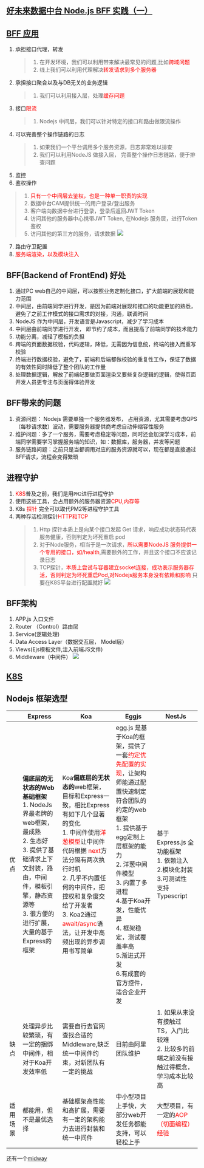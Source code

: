 ## [好未来数据中台 Node.js BFF 实践（一）](https://mp.weixin.qq.com/s?__biz=MzIyNDU2NTc5Mw==&mid=2247499969&idx=1&sn=dca1ffd503fccc98262ac3bad3206dcf&chksm=e80f8f8fdf780699900edd8bf9d809c8b06b58c741179941ad55d68fb79d8700a2dcb79ebbb3&mpshare=1&scene=24&srcid=0225JVbYe9zgf7fwEas6EjNx&sharer_sharetime=1645750364631&sharer_shareid=3efb78b5e058f0088976a184d31a463b#rd)

## [BFF 应用](https://juejin.cn/post/6855621776635789325)
1. 承担接口代理，转发
   > 1. 在开发环境，我们可以利用带来解决最常见的问题,比如<font color=red>跨域问题</font>
   > 2. 线上我们可以利用代理解决<font color=red>转发请求到多个服务器</font>
2. 承担接口聚合以及与DB无关的业务逻辑
   > 1. 我们可以利用接入层，处理<font color=red>缓存问题</font>
3. 接口<font color=red>限流</font>
   > 1. Nodejs 中间层，我们可以针对特定的接口和路由做限流操作
4. 可以完善整个操作链路的日志
   > 1. 如果我们一个平台调用多个服务资源，日志非常难以排查
   > 2. 我们可以利用NodeJS 做接入层， 完善整个操作日志链路，便于排查问题
5. 监控
6. 鉴权操作
> 1. <font color=red>只有一个中间层去鉴权，也是一种单一职责的实现</font>
> 1. 数据中台CAM提供统一的用户登录/登出服务
> 2. 客户端向数据中台进行登录，登录后返回JWT Token 
> 3. 访问其他的服务器中心携带JWT Token, 在Nodejs 服务层，进行Token鉴权
> 4. 访问其他的第三方的服务，请求数据
![](https://mmbiz.qpic.cn/mmbiz_png/Qkqt1soCUia1FAF8p9tOHUtddn5pM8mx48B8mib2BibWxQvS49aicxRA5kTEdqkyVPNLVmpMVScl9iamhcYUpLiaUoRA/640?wx_fmt=png&wxfrom=5&wx_lazy=1&wx_co=1)
7. 路由守卫配置
8. <font color=red>服务端渲染，以及模块注入</font>

## BFF(Backend of FrontEnd) 好处
1. 通过PC web自己的中间层，可以按照业务定制化接口，扩大前端的展现和能力范围
2. 中间层，由前端同学进行开发，是因为前端对展现和接口的功能更加的熟悉，避免了之前工作模式的接口需求的对接，沟通，联调时间
3. NodeJS 作为中间层，开发语言是Javascript，减少了学习成本
4. 中间层由前端同学进行开发， 即节约了成本，而且提高了前端同学的技术能力
5. 功能分离，减轻了模板的负担
6. 跨端的页面数据校验，代码逻辑，降低，无需因为信息统，终端的接入而重写校验
7. 终端进行数据校验，避免了，前端和后端都做校验的重复性工作，保证了数据的有效性同时降低了整个团队的工作量
8. 处理数据逻辑，解放了前端纪要做页面渲染又要些复杂逻辑的逻辑，使得页面开发人员更专注与页面得体验开发

## BFF带来的问题
1. 资源问题： Nodejs 需要单独一个服务器发布， 占用资源，尤其需要考虑QPS（每秒请求数）波动，需要服务器提供商考虑自动伸缩容性服务
2. 维护问题：多了一个服务，需要考虑稳定等问题，同时还会加深学习成本，前端同学需要学习掌握服务端的知识，如：数据库，服务器，并发等问题
3. 服务链路问题：之前只是当都调用对应的服务资源就可以，现在都是直接通过BFF请求，流程会变得繁琐
## 进程守护
1. <font color=red>K8S</font>普及之前，我们是用`PM2`进行进程守护
2. 使用这些工具，会占用额外的服务器资源<font color=red>CPU,内存等</font>
3. K8s <font color=red>探针</font> 完全可以取代PM2等进程守护工具
4. 两种存活检测探针<font color=red>HTTP和TCP</font>
   > 1. Http 探针本质上是向某个接口发起 Get 请求，响应成功状态码代表服务健康，否则判定为坏死重启 pod
   > 2. 对于Node服务，相当于是一次请求，<font color=red>所以需要NodeJS 服务提供一个专用的接口，如/health</font>,需要额外的工作，并且这个接口不应该记录日志
   > 3. TCP探针，<font color=red>本质上尝试与容器建立socket连接，成功表示服务器存活，否则判定为坏死重启Pod,对Nodejs服务本身没有依赖和影响</font>
只要在K8S平台进行配置就好
![](https://mmbiz.qpic.cn/mmbiz_png/Qkqt1soCUia1FAF8p9tOHUtddn5pM8mx4pcB8zvDbFiaY2LNeMx4Lj8IZcvHra4JN4gtnpicYen2lsPsiaJYShttog/640?wx_fmt=png&wxfrom=5&wx_lazy=1&wx_co=1)

## BFF架构
1. APP.js 入口文件
2. Router （Control）路由层
3. Service(逻辑处理)
4. Data Access Layer（数据交互层， Model层）
5. Views(Ejs模板文件,注入前端JS文件)
6. Middleware（中间件）
![](https://p1-juejin.byteimg.com/tos-cn-i-k3u1fbpfcp/05c44877a7ec47839c27a72825785b4a~tplv-k3u1fbpfcp-zoom-in-crop-mark:1630:0:0:0.awebp?)
## [K8S](https://juejin.cn/post/6952331691524358174)

## Nodejs 框架选型
|     | Express  | Koa   | Eggjs  | NestJs  |  
|  ----  | ----  |----  |----  |----  |
| 优点  | **偏底层的无状态的Web基础框架**<br>1. NodeJs界最老牌的web框架，最成熟</br>2. 生态好<br>3. 提供了基础请求上下文封装，路由，中间件，模板引擎，静态资源等<br>3. 很方便的进行扩展，大量的基于Express的框架 | Koa**偏底层的无状态的**web框架，目标和Express一致，相比Express有如下几个显著的变化<br>1. 中间件使用<font color=red>洋葱模型</font>让中间件代码根据<font color=red> next</font>方法分隔有两次执行时机<br>2. 几乎不内置任何的中间件，把控权和复杂度交给了开发者<br>3. Koa2通过<font color=red>await/async</font>语法，让开发中高频出现的异步调用书写简单| egg.js 是基于Koa的框架，提供了一套<font color=red>约定优先配置的实现</font>，让架构师能通过配置快速制定符合团队的约定的web框架<br>1. 提供基于egg定制上层框架的能力<br>2. 洋葱中间件模型<br>3. 内置了多进程<br>4.基于Koa开发，性能优异<br>4. 框架稳定，测试覆盖率高<br>5.渐进式开发<br>6.有成套的官方控件，适合企业开发 | 基于Express.js 全功能框架<br>1. 依赖注入<br>2.模块化封装<br>3.可测试性<br>支持Typescript |
| 缺点  | 处理异步比较繁琐，有一定的捆绑中间件，相对于Koa开发效率低 | 需要自行去官网查找合适的Middleware,缺乏统一中间件约束，对新团队有一定的挑战 | 目前由阿里团队维护 | 1. 如果从来没有接触过TS，入门比较难<br>2. 比较多的前端之前没有接触过得概念，学习成本比较高 |
| 适用场景  | 都能用，但不是最优选择 | 基础框架高性能和高扩展，需要有一定的架构能力去进行封装和统一中间件 | 中小型项目上手快，大部分web开发任务都能支持，可以轻松上手 | 大型项目，有一定的<font color=red>AOP（切面编程）经验</font> |

还有一个[midway](http://www.midwayjs.org/docs/intro)